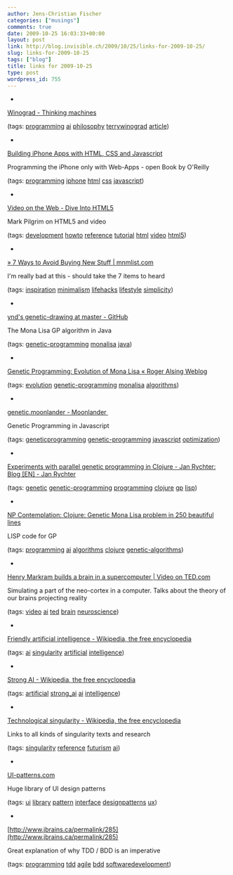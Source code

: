 ```yaml
---
author: Jens-Christian Fischer
categories: ["musings"]
comments: true
date: 2009-10-25 16:03:33+00:00
layout: post
link: http://blog.invisible.ch/2009/10/25/links-for-2009-10-25/
slug: links-for-2009-10-25
tags: ["blog"]
title: links for 2009-10-25
type: post
wordpress_id: 755
---
```


  * 
                

[Winograd - Thinking machines](http://hci.stanford.edu/~winograd/papers/thinking-machines.html)


                
                

(tags: [programming](http://delicious.com/jaycee/programming) [ai](http://delicious.com/jaycee/ai) [philosophy](http://delicious.com/jaycee/philosophy) [terrywinograd](http://delicious.com/jaycee/terrywinograd) [article](http://delicious.com/jaycee/article))


            
  * 
                

[Building iPhone Apps with HTML, CSS and Javascript](http://building-iphone-apps.labs.oreilly.com/ch01.html)


                

Programming the iPhone only with Web-Apps  - open Book by O'Reilly


                

(tags: [programming](http://delicious.com/jaycee/programming) [iphone](http://delicious.com/jaycee/iphone) [html](http://delicious.com/jaycee/html) [css](http://delicious.com/jaycee/css) [javascript](http://delicious.com/jaycee/javascript))


            
  * 
                

[Video on the Web - Dive Into HTML5](http://diveintohtml5.org/video.html)


                

Mark Pilgrim on HTML5 and video


                

(tags: [development](http://delicious.com/jaycee/development) [howto](http://delicious.com/jaycee/howto) [reference](http://delicious.com/jaycee/reference) [tutorial](http://delicious.com/jaycee/tutorial) [html](http://delicious.com/jaycee/html) [video](http://delicious.com/jaycee/video) [html5](http://delicious.com/jaycee/html5))


            
  * 
                

[» 7 Ways to Avoid Buying New Stuff | mnmlist.com](http://mnmlist.com/7-ways-to-avoid-buying-new-stuff/)


                

I'm really bad at this - should take the 7 items to heard


                

(tags: [inspiration](http://delicious.com/jaycee/inspiration) [minimalism](http://delicious.com/jaycee/minimalism) [lifehacks](http://delicious.com/jaycee/lifehacks) [lifestyle](http://delicious.com/jaycee/lifestyle) [simplicity](http://delicious.com/jaycee/simplicity))


            
  * 
                

[ynd's genetic-drawing at master - GitHub](http://github.com/ynd/genetic-drawing)


                

The Mona Lisa GP algorithm in Java


                

(tags: [genetic-programming](http://delicious.com/jaycee/genetic-programming) [monalisa](http://delicious.com/jaycee/monalisa) [java](http://delicious.com/jaycee/java))


            
  * 
                

[Genetic Programming: Evolution of Mona Lisa «  Roger Alsing Weblog](http://rogeralsing.com/2008/12/07/genetic-programming-evolution-of-mona-lisa/)


                
                

(tags: [evolution](http://delicious.com/jaycee/evolution) [genetic-programming](http://delicious.com/jaycee/genetic-programming) [monalisa](http://delicious.com/jaycee/monalisa) [algorithms](http://delicious.com/jaycee/algorithms))


            
  * 
                

[genetic.moonlander - Moonlander ](http://genetic.moonlander.googlepages.com/)


                

Genetic Programming in Javascript


                

(tags: [geneticprogramming](http://delicious.com/jaycee/geneticprogramming) [genetic-programming](http://delicious.com/jaycee/genetic-programming) [javascript](http://delicious.com/jaycee/javascript) [optimization](http://delicious.com/jaycee/optimization))


            
  * 
                

[Experiments with parallel genetic programming in Clojure -  Jan Rychter: Blog [EN] - Jan Rychter](http://jan.rychter.com/enblog/2009/8/26/experiments-with-parallel-genetic-programming-in-clojure.html)


                
                

(tags: [genetic](http://delicious.com/jaycee/genetic) [genetic-programming](http://delicious.com/jaycee/genetic-programming) [programming](http://delicious.com/jaycee/programming) [clojure](http://delicious.com/jaycee/clojure) [gp](http://delicious.com/jaycee/gp) [lisp](http://delicious.com/jaycee/lisp))


            
  * 
                

[NP Contemplation: Clojure: Genetic Mona Lisa problem in 250 beautiful lines](http://npcontemplation.blogspot.com/2009/01/clojure-genetic-mona-lisa-problem-in.html)


                

LISP code for GP


                

(tags: [programming](http://delicious.com/jaycee/programming) [ai](http://delicious.com/jaycee/ai) [algorithms](http://delicious.com/jaycee/algorithms) [clojure](http://delicious.com/jaycee/clojure) [genetic-algorithms](http://delicious.com/jaycee/genetic-algorithms))


            
  * 
                

[Henry Markram builds a brain in a supercomputer | Video on TED.com](http://www.ted.com/talks/henry_markram_supercomputing_the_brain_s_secrets.html)


                

Simulating a part of the neo-cortex in a computer. Talks about the theory of our brains projecting reality


                

(tags: [video](http://delicious.com/jaycee/video) [ai](http://delicious.com/jaycee/ai) [ted](http://delicious.com/jaycee/ted) [brain](http://delicious.com/jaycee/brain) [neuroscience](http://delicious.com/jaycee/neuroscience))


            
  * 
                

[Friendly artificial intelligence - Wikipedia, the free encyclopedia](http://en.wikipedia.org/wiki/Friendly_AI)


                
                

(tags: [ai](http://delicious.com/jaycee/ai) [singularity](http://delicious.com/jaycee/singularity) [artificial](http://delicious.com/jaycee/artificial) [intelligence](http://delicious.com/jaycee/intelligence))


            
  * 
                

[Strong AI - Wikipedia, the free encyclopedia](http://en.wikipedia.org/wiki/Strong_ai)


                
                

(tags: [artificial](http://delicious.com/jaycee/artificial) [strong_ai](http://delicious.com/jaycee/strong_ai) [ai](http://delicious.com/jaycee/ai) [intelligence](http://delicious.com/jaycee/intelligence))


            
  * 
                

[Technological singularity - Wikipedia, the free encyclopedia](http://en.wikipedia.org/wiki/Technological_singularity)


                

Links to all kinds of singularity texts and research


                

(tags: [singularity](http://delicious.com/jaycee/singularity) [reference](http://delicious.com/jaycee/reference) [futurism](http://delicious.com/jaycee/futurism) [ai](http://delicious.com/jaycee/ai))


            
  * 
                

[UI-patterns.com](http://ui-patterns.com/)


                

Huge library of UI design patterns


                

(tags: [ui](http://delicious.com/jaycee/ui) [library](http://delicious.com/jaycee/library) [pattern](http://delicious.com/jaycee/pattern) [interface](http://delicious.com/jaycee/interface) [designpatterns](http://delicious.com/jaycee/designpatterns) [ux](http://delicious.com/jaycee/ux))


            
  * 
                

[http://www.jbrains.ca/permalink/285](http://www.jbrains.ca/permalink/285)


                

Great explanation of why TDD / BDD is an imperative


                

(tags: [programming](http://delicious.com/jaycee/programming) [tdd](http://delicious.com/jaycee/tdd) [agile](http://delicious.com/jaycee/agile) [bdd](http://delicious.com/jaycee/bdd) [softwaredevelopment](http://delicious.com/jaycee/softwaredevelopment))


            
